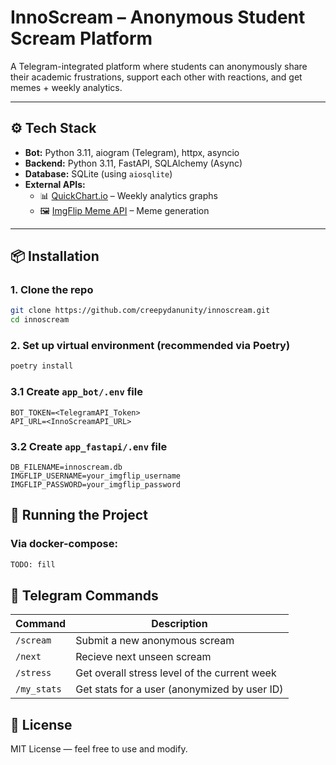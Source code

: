 # InnoScream – Anonymous Student Scream Platform

A Telegram-integrated platform where students can anonymously share their academic frustrations, support each other with reactions, and get memes + weekly analytics.

---

## ⚙️ Tech Stack

- **Bot:** Python 3.11, aiogram (Telegram), httpx, asyncio
- **Backend:** Python 3.11, FastAPI, SQLAlchemy (Async)
- **Database:** SQLite (using `aiosqlite`)
- **External APIs:**  
  - 📊 [QuickChart.io](https://quickchart.io/) – Weekly analytics graphs  
  - 🖼️ [ImgFlip Meme API](https://imgflip.com/api) – Meme generation

---

## 📦 Installation

### 1. Clone the repo

```bash
git clone https://github.com/creepydanunity/innoscream.git
cd innoscream
```

### 2. Set up virtual environment (recommended via Poetry)

```bash
poetry install
```

### 3.1 Create `app_bot/.env` file
```env
BOT_TOKEN=<TelegramAPI_Token>
API_URL=<InnoScreamAPI_URL>
```

### 3.2 Create `app_fastapi/.env` file
```env
DB_FILENAME=innoscream.db
IMGFLIP_USERNAME=your_imgflip_username
IMGFLIP_PASSWORD=your_imgflip_password
```

## 🚀 Running the Project
### Via docker-compose:
```bash
TODO: fill
```

## 📡 Telegram Commands

| Command                     | Description                                      |
|-----------------------------|--------------------------------------------------|
| `/scream`                   | Submit a new anonymous scream                    |
| `/next`                     | Recieve next unseen scream                       |
| `/stress`                   | Get overall stress level of the current week     |
| `/my_stats`                 | Get stats for a user (anonymized by user ID)     |

## 📜 License

MIT License — feel free to use and modify.